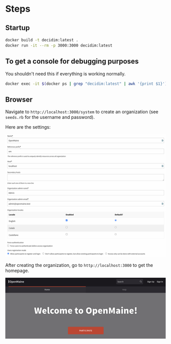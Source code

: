 # Steps

## Startup

```bash
docker build -t decidim:latest .
docker run -it --rm -p 3000:3000 decidim:latest
```

## To get a console for debugging purposes

You shouldn't need this if everything is working normally.

```bash
docker exec -it $(docker ps | grep "decidim:latest" | awk '{print $1}') /bin/bash
```

## Browser

Navigate to `http://localhost:3000/system` to create an organization (see `seeds.rb` for the username and password).

Here are the settings:

![screenshots/settings.png](screenshots/settings.png)

After creating the organization, go to `http://localhost:3000` to get the homepage.

![screenshots/homepage.png](screenshots/homepage.png)

